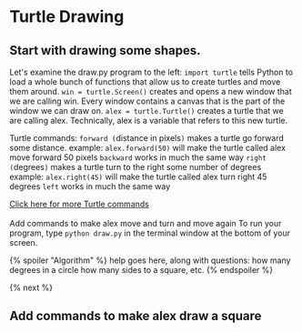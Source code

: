 # Turtle Drawing
## Start with drawing some shapes. 

Let's examine the draw.py program to the left:
`import turtle` tells Python to load a whole bunch of functions that allow us to create turtles and move them around. 
`win = turtle.Screen()` creates and opens a new window that we are calling win. Every window contains a canvas that is the part of the window we can draw on.
`alex = turtle.Turtle()` creates a turtle that we are calling alex. Technically, alex is a variable that refers to this new turtle.

Turtle commands:
`forward (`distance in pixels`)` makes a turtle go forward some distance. 
example: `alex.forward(50)` will make the turtle called alex move forward 50 pixels
`backward` works in much the same way
`right (`degrees`)` makes a turtle turn to the right some number of degrees
example: `alex.right(45)` will make the turtle called alex turn right 45 degrees
`left` works in much the same way

[Click here for more Turtle commands](https://lab.cs50.io/martybillingsley/tinkRworks/master/turtleDraw/turtleReference.pdf) <br>
<br>
Add commands to make alex move and turn and move again
To run your program, type `python draw.py` in the terminal window at the bottom of your screen.<br>




{% spoiler "Algorithm" %}
help goes here, along with questions:
how many degrees in a circle
how many sides to a square, etc.
{% endspoiler %}



{% next  %}

## Add commands to make alex draw a square
